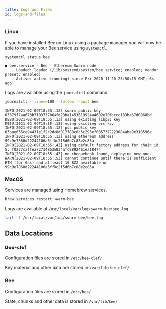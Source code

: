 ```yaml
---
title: Logs and Files
id: logs-and-files
---
```


### Linux

If you have installed Bee on Linux using a package manager you will now be able to manage your Bee service using `systemctl`.

```bash
systemctl status bee
```

```
● bee.service - Bee - Ethereum Swarm node
     Loaded: loaded (/lib/systemd/system/bee.service; enabled; vendor preset: enabled)
     Active: active (running) since Fri 2020-11-20 23:50:15 GMT; 6s ago
```

Logs are available using the `journalctl` command:

```bash
journalctl --lines=100 --follow --unit bee
```

```text
INFO[2021-02-09T18:55:11Z] swarm public key 03379f7aa673b7f03737064fd23ba1453619924a4602e70bbccc133ba67d0968bd
DEBU[2021-02-09T18:55:11Z] using existing libp2p key
DEBU[2021-02-09T18:55:11Z] using existing pss key
INFO[2021-02-09T18:55:11Z] pss public key 03bae655ce94431e1f2c2de8d017f88c8c5c293ef0057379223084aba9e318596e
INFO[2021-02-09T18:55:11Z] using ethereum address 99c9e7868d22244106a5ffbc2f5d6b7c88e2c85a
INFO[2021-02-09T18:55:14Z] using default factory address for chain id 5: f0277caffea72734853b834afc9892461ea18474
INFO[2021-02-09T18:55:14Z] no chequebook found, deploying new one.
WARN[2021-02-09T18:55:15Z] cannot continue until there is sufficient ETH (for Gas) and at least 10 BZZ available on 99c9e7868d22244106a5ffbc2f5d6b7c88e2c85a
```

### MacOS

Services are managed using Homebrew services.

```bash
brew services restart swarm-bee
```

Logs are available at `/usr/local/var/log/swarm-bee/bee.log`

```bash
tail -f /usr/local/var/log/swarm-bee/bee.log
```

## Data Locations

### Bee-clef

Configuration files are stored in `/etc/bee-clef/`

Key material and other data are stored in `/var/lib/bee-clef/`

### Bee

Configuration files are stored in `/etc/bee/`

State, chunks and other data is stored in `/var/lib/bee/`
